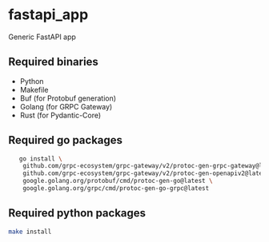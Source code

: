 # fastapi_app
Generic FastAPI app

## Required binaries

- Python
- Makefile
- Buf (for Protobuf generation)
- Golang (for GRPC Gateway)
- Rust (for Pydantic-Core)

## Required go packages

```sh
   go install \
    github.com/grpc-ecosystem/grpc-gateway/v2/protoc-gen-grpc-gateway@latest \
    github.com/grpc-ecosystem/grpc-gateway/v2/protoc-gen-openapiv2@latest \
    google.golang.org/protobuf/cmd/protoc-gen-go@latest \
    google.golang.org/grpc/cmd/protoc-gen-go-grpc@latest
```

## Required python packages

```sh
make install
```